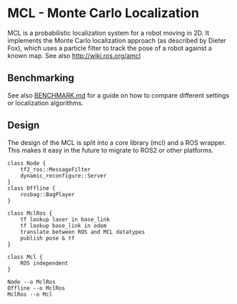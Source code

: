 <!--
Copyright 2021 RUVU Robotics B.V.
-->

# MCL - Monte Carlo Localization
MCL is a probabilistic localization system for a robot moving in 2D.
It implements the Monte Carlo localization approach (as described by Dieter Fox), which uses a particle filter to track the pose of a robot against a known map.
See also http://wiki.ros.org/amcl

## Benchmarking

See also [BENCHMARK.md](./BENCHMARK.md) for a guide on how to compare different settings or localization algorithms.

## Design

The design of the MCL is split into a core library (mcl) and a ROS wrapper. This makes it easy in the future to migrate to ROS2 or other platforms.

```plantuml
class Node {
    tf2_ros::MessageFilter
    dynamic_reconfigure::Server
}
class Offline {
    rosbag::BagPlayer
}

class MclRos {
    tf lookup laser in base_link
    tf lookup base_link in odom
    translate between ROS and MCL datatypes
    publish pose & tf
}

class Mcl {
    ROS independent
}

Node --o MclRos
Offline --o MclRos
MclRos --o Mcl
```
